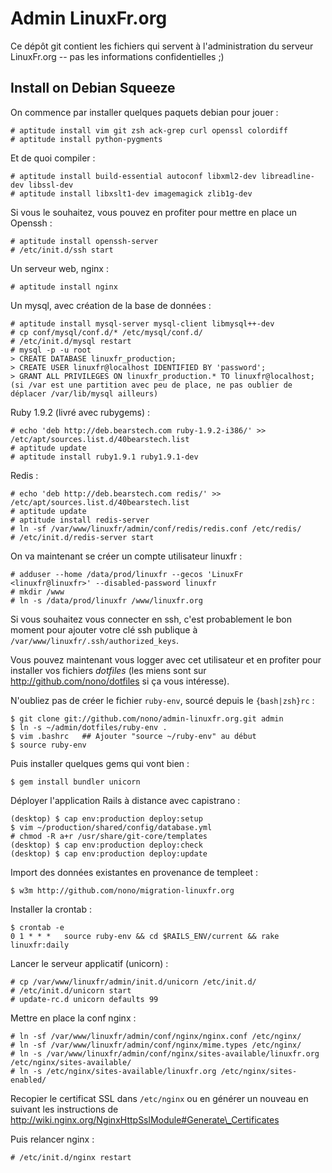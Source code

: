 Admin LinuxFr.org
=================

Ce dépôt git contient les fichiers qui servent à l'administration
du serveur LinuxFr.org -- pas les informations confidentielles ;)


Install on Debian Squeeze
-------------------------

On commence par installer quelques paquets debian pour jouer :

    # aptitude install vim git zsh ack-grep curl openssl colordiff
    # aptitude install python-pygments

Et de quoi compiler :

    # aptitude install build-essential autoconf libxml2-dev libreadline-dev libssl-dev
    # aptitude install libxslt1-dev imagemagick zlib1g-dev

Si vous le souhaitez, vous pouvez en profiter pour mettre en place un Openssh :

    # aptitude install openssh-server
    # /etc/init.d/ssh start

Un serveur web, nginx :

    # aptitude install nginx

Un mysql, avec création de la base de données :

    # aptitude install mysql-server mysql-client libmysql++-dev
    # cp conf/mysql/conf.d/* /etc/mysql/conf.d/
    # /etc/init.d/mysql restart
    # mysql -p -u root
    > CREATE DATABASE linuxfr_production;
    > CREATE USER linuxfr@localhost IDENTIFIED BY 'password';
    > GRANT ALL PRIVILEGES ON linuxfr_production.* TO linuxfr@localhost;
    (si /var est une partition avec peu de place, ne pas oublier de déplacer /var/lib/mysql ailleurs)

Ruby 1.9.2 (livré avec rubygems) :

    # echo 'deb http://deb.bearstech.com ruby-1.9.2-i386/' >> /etc/apt/sources.list.d/40bearstech.list
    # aptitude update
    # aptitude install ruby1.9.1 ruby1.9.1-dev

Redis :

    # echo 'deb http://deb.bearstech.com redis/' >> /etc/apt/sources.list.d/40bearstech.list
    # aptitude update
    # aptitude install redis-server
    # ln -sf /var/www/linuxfr/admin/conf/redis/redis.conf /etc/redis/
    # /etc/init.d/redis-server start

On va maintenant se créer un compte utilisateur linuxfr :

    # adduser --home /data/prod/linuxfr --gecos 'LinuxFr <linuxfr@linuxfr>' --disabled-password linuxfr
    # mkdir /www
    # ln -s /data/prod/linuxfr /www/linuxfr.org

Si vous souhaitez vous connecter en ssh, c'est probablement le bon moment pour
ajouter votre clé ssh publique à `/var/www/linuxfr/.ssh/authorized_keys`.

Vous pouvez maintenant vous logger avec cet utilisateur et en profiter pour
installer vos fichiers _dotfiles_ (les miens sont sur
http://github.com/nono/dotfiles si ça vous intéresse).

N'oubliez pas de créer le fichier `ruby-env`, sourcé depuis le
`{bash|zsh}rc` :

    $ git clone git://github.com/nono/admin-linuxfr.org.git admin
    $ ln -s ~/admin/dotfiles/ruby-env .
    $ vim .bashrc   ## Ajouter "source ~/ruby-env" au début
    $ source ruby-env

Puis installer quelques gems qui vont bien :

    $ gem install bundler unicorn

Déployer l'application Rails à distance avec capistrano :

    (desktop) $ cap env:production deploy:setup
    $ vim ~/production/shared/config/database.yml
    # chmod -R a+r /usr/share/git-core/templates
    (desktop) $ cap env:production deploy:check
    (desktop) $ cap env:production deploy:update

Import des données existantes en provenance de templeet :

    $ w3m http://github.com/nono/migration-linuxfr.org

Installer la crontab :

    $ crontab -e
    0 1 * * *   source ruby-env && cd $RAILS_ENV/current && rake linuxfr:daily

Lancer le serveur applicatif (unicorn) :

    # cp /var/www/linuxfr/admin/init.d/unicorn /etc/init.d/
    # /etc/init.d/unicorn start
    # update-rc.d unicorn defaults 99

Mettre en place la conf nginx :

    # ln -sf /var/www/linuxfr/admin/conf/nginx/nginx.conf /etc/nginx/
    # ln -sf /var/www/linuxfr/admin/conf/nginx/mime.types /etc/nginx/
    # ln -s /var/www/linuxfr/admin/conf/nginx/sites-available/linuxfr.org /etc/nginx/sites-available/
    # ln -s /etc/nginx/sites-available/linuxfr.org /etc/nginx/sites-enabled/

Recopier le certificat SSL dans `/etc/nginx` ou en générer un nouveau
en suivant les instructions de
http://wiki.nginx.org/NginxHttpSslModule#Generate\_Certificates

Puis relancer nginx :

    # /etc/init.d/nginx restart

